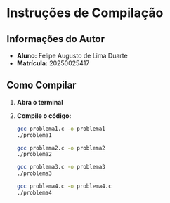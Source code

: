 # Instruções de Compilação

## Informações do Autor

* **Aluno:** Felipe Augusto de Lima Duarte
* **Matrícula:** 20250025417

## Como Compilar

1.  **Abra o terminal** 
2.  **Compile o código:**

    ```bash
    gcc problema1.c -o problema1 
    ./problema1
    ```
    ```bash
    gcc problema2.c -o problema2 
    ./problema2
    ```
    ```bash
    gcc problema3.c -o problema3 
    ./problema3
    ```
    ```bash
    gcc problema4.c -o problema4.c
    ./problema4
    ```